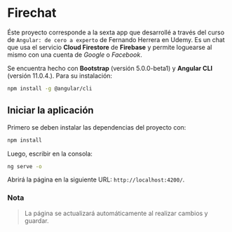 # Firechat

Éste proyecto corresponde a la sexta app que desarrollé a través del curso de `Angular: de cero a experto` de Fernando Herrera en Udemy. Es un chat que usa el servicio **Cloud Firestore** de **Firebase** y permite loguearse al mismo con una cuenta de _Google_ o _Facebook_.

Se encuentra hecho con **Bootstrap** (versión 5.0.0-beta1) y **Angular CLI** (versión 11.0.4.). Para su instalación:

```bash
npm install -g @angular/cli
```

## Iniciar la aplicación

Primero se deben instalar las dependencias del proyecto con:

```bash
npm install
```

Luego, escribir en la consola:

```bash
ng serve -o
```

Abrirá la página en la siguiente URL: `http://localhost:4200/`.

### Nota

> La página se actualizará automáticamente al realizar cambios y guardar.
